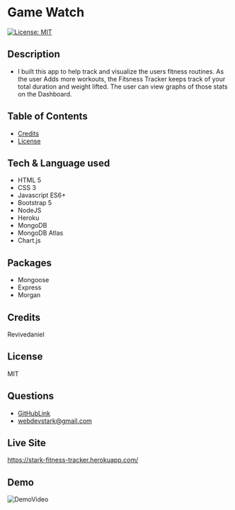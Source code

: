
# Game Watch
[![License: MIT](https://img.shields.io/badge/License-MIT-yellow.svg)](https://opensource.org/licenses/MIT)

## Description
- I built this app to help track and visualize the users fitness routines. As the user Adds more workouts, the Fitsness Tracker keeps track of your total duration and weight lifted. The user can view graphs of those stats on the Dashboard.

## Table of Contents
- [Credits](#credits)
- [License](#license)

## Tech & Language used
- HTML 5
- CSS 3
- Javascript ES6+
- Bootstrap 5
- NodeJS
- Heroku
- MongoDB
- MongoDB Atlas
- Chart.js

## Packages
- Mongoose
- Express
- Morgan

## Credits
Revivedaniel
## License
MIT

## Questions
* [GitHubLink](https://github.com/Revivedaniel)
* <a href="mailto:webdevstark@gmail.com">webdevstark@gmail.com</a>

## Live Site
https://stark-fitness-tracker.herokuapp.com/

## Demo
![DemoVideo](./images/fitnessTrackerDemo.gif)